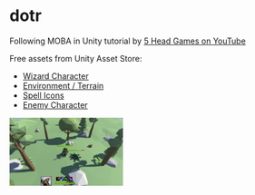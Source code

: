 # dotr

Following MOBA in Unity tutorial by [5 Head Games on YouTube](https://youtu.be/d_0dAwk3wqI)

Free assets from Unity Asset Store:
- [Wizard Character]()
- [Environment / Terrain]()
- [Spell Icons]()
- [Enemy Character]()

<img src="/images/screenshot.png" alt="Current State of Game" width="200"/>